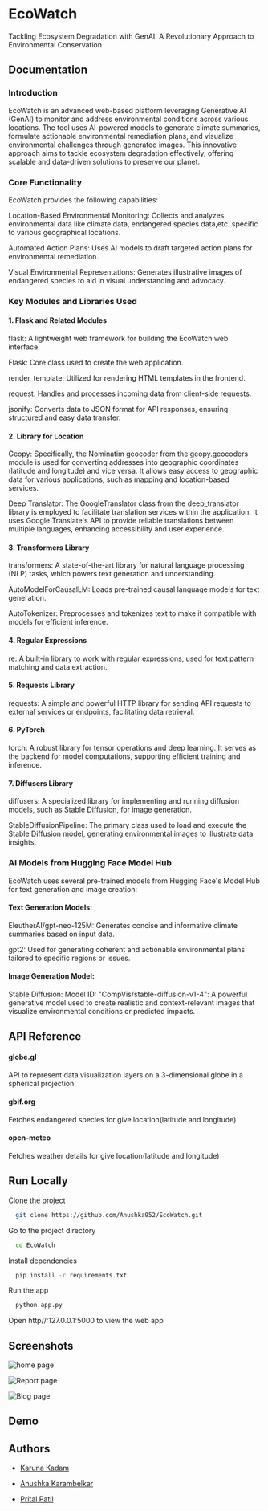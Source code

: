 
# EcoWatch

Tackling Ecosystem Degradation with GenAI: A Revolutionary Approach to Environmental Conservation



## Documentation


### Introduction
EcoWatch is an advanced web-based platform leveraging Generative AI (GenAI) to monitor and address environmental conditions across various locations. The tool uses AI-powered models to generate climate summaries, formulate actionable environmental remediation plans, and visualize environmental challenges through generated images. This innovative approach aims to tackle ecosystem degradation effectively, offering scalable and data-driven solutions to preserve our planet.

### Core Functionality
EcoWatch provides the following capabilities:

Location-Based Environmental Monitoring: Collects and analyzes environmental data like climate data, endangered species data,etc. specific to various geographical locations.

Automated Action Plans: Uses AI models to draft targeted action plans for environmental remediation.

Visual Environmental Representations: Generates illustrative images of endangered species to aid in visual understanding and advocacy.

### Key Modules and Libraries Used
#### 1. Flask and Related Modules
flask: A lightweight web framework for building the EcoWatch web interface.

Flask: Core class used to create the web application.

render_template: Utilized for rendering HTML templates in the frontend.

request: Handles and processes incoming data from client-side requests.

jsonify: Converts data to JSON format for API responses, ensuring structured and easy data transfer.

#### 2. Library for Location
Geopy: Specifically, the Nominatim geocoder from the geopy.geocoders module is used for converting addresses into geographic coordinates (latitude and longitude) and vice versa. It allows easy access to geographic data for various applications, such as mapping and location-based services.

Deep Translator: The GoogleTranslator class from the deep_translator library is employed to facilitate translation services within the application. It uses Google Translate's API to provide reliable translations between multiple languages, enhancing accessibility and user experience.

#### 3. Transformers Library
transformers: A state-of-the-art library for natural language processing (NLP) tasks, which powers text generation and understanding.

AutoModelForCausalLM: Loads pre-trained causal language models for text generation.

AutoTokenizer: Preprocesses and tokenizes text to make it compatible with models for efficient inference.

#### 4. Regular Expressions
re: A built-in library to work with regular expressions, used for text pattern matching and data extraction.

#### 5. Requests Library
requests: A simple and powerful HTTP library for sending API requests to external services or endpoints, facilitating data retrieval.

#### 6. PyTorch
torch: A robust library for tensor operations and deep learning. It serves as the backend for model computations, supporting efficient training and inference.

#### 7. Diffusers Library
diffusers: A specialized library for implementing and running diffusion models, such as Stable Diffusion, for image generation.

StableDiffusionPipeline: The primary class used to load and execute the Stable Diffusion model, generating environmental images to illustrate data insights.


### AI Models from Hugging Face Model Hub
EcoWatch uses several pre-trained models from Hugging Face's Model Hub for text generation and image creation:

#### Text Generation Models:

EleutherAI/gpt-neo-125M: Generates concise and informative climate summaries based on input data.

gpt2: Used for generating coherent and actionable environmental plans tailored to specific regions or issues.

#### Image Generation Model:

Stable Diffusion:
Model ID: "CompVis/stable-diffusion-v1-4": A powerful generative model used to create realistic and context-relevant images that visualize environmental conditions or predicted impacts.
## API Reference

#### globe.gl

API to represent data visualization layers on a 3-dimensional globe in a spherical projection.

#### gbif.org

Fetches endangered species for give location(latitude and longitude)



#### open-meteo

Fetches weather details for give location(latitude and longitude)
## Run Locally

Clone the project

```bash
  git clone https://github.com/Anushka952/EcoWatch.git
```

Go to the project directory

```bash
  cd EcoWatch
```

Install dependencies

```bash
  pip install -r requirements.txt
```

Run the app

```bash
  python app.py
```

Open http//:127.0.0.1:5000 to view the web app


## Screenshots

![home page](Screenshot_3-11-2024_01915_127.0.0.1.jpeg)

![Report page](Screenshot_3-11-2024_02415_127.0.0.1.jpeg)

![Blog page](Screenshot_3-11-2024_01449_127.0.0.1.jpeg)

## Demo




## Authors

- [Karuna Kadam](https://github.com/karunakadam2003)

- [Anushka Karambelkar](https://github.com/Anushka952)

- [Prital Patil](https://github.com/pritalpatil)